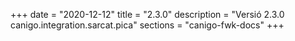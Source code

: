+++
date        = "2020-12-12"
title       = "2.3.0"
description = "Versió 2.3.0 canigo.integration.sarcat.pica"
sections    = "canigo-fwk-docs"
+++